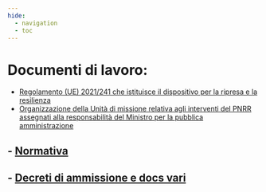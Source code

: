 ```yaml
---
hide:
  - navigation
  - toc
---
```


# Documenti di lavoro:

- [Regolamento (UE) 2021/241 che istituisce il dispositivo per la ripresa e la resilienza](https://eur-lex.europa.eu/legal-content/IT/TXT/HTML/?uri=CELEX:32021R0241&from=IT)
- [Organizzazione della Unità di missione relativa agli interventi del PNRR assegnati alla responsabilità del  Ministro per la pubblica amministrazione](https://www.gazzettaufficiale.it/eli/id/2021/10/26/21A06283/sg)

## - [Normativa](https://governoit.sharepoint.com/:f:/s/CoordinamentoGestione/Es3rUuSFa0hChb_rlPdTdrIBQnKjmUSp7r76QrpM5lcwPA?e=4wVNbZ)

## - [Decreti di ammissione e docs vari](https://drive.google.com/drive/folders/10iCPy820OYbiQNZmJk3JcKT7cv65kyry?usp=sharing)
